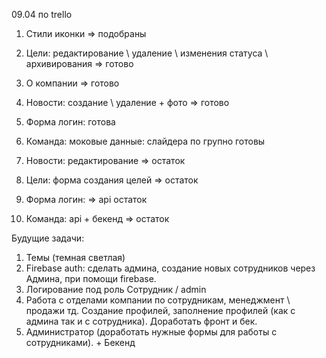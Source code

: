 09.04 по trello

1. Стили иконки => подобраны
2. Цели: редактирование \ удаление \ изменения статуса \ архивирования => готово
3. О компании => готово
4. Новости: создание \ удаление + фото => готово
5. Форма логин: готова
6. Команда: моковые данные: слайдера по групно готовы

7. Новости: редактирование => остаток
8. Цели: форма создания целей => остаток
9. Форма логин: => api остаток
10. Команда: api + бекенд => остаток

Будущие задачи:

1. Темы (темная светлая)
2. Firebase auth: сделать админа, создание новых сотрудников через Админа, при помощи firebase.
3. Логирование под роль Сотрудник / admin
4. Работа с отделами компании по сотрудникам, менеджмент \ продажи тд. Создание профилей, заполнение профилей (как с админа так и с сотрудника). Доработать фронт и бек.
5. Администратор (доработать нужные формы для работы с сотрудниками). + Бекенд
